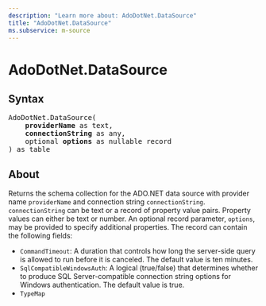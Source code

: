 ```yaml
---
description: "Learn more about: AdoDotNet.DataSource"
title: "AdoDotNet.DataSource"
ms.subservice: m-source
---
```

# AdoDotNet.DataSource

## Syntax

<pre>
AdoDotNet.DataSource(
    <b>providerName</b> as text,
    <b>connectionString</b> as any,
    optional <b>options</b> as nullable record
) as table
</pre>

## About

Returns the schema collection for the ADO.NET data source with provider name `providerName` and connection string `connectionString`. `connectionString` can be text or a record of property value pairs. Property values can either be text or number. An optional record parameter, `options`, may be provided to specify additional properties. The record can contain the following fields:

* `CommandTimeout`: A duration that controls how long the server-side query is allowed to run before it is canceled. The default value is ten minutes.
* `SqlCompatibleWindowsAuth`: A logical (true/false) that determines whether to produce SQL Server-compatible connection string options for Windows authentication. The default value is true.
* `TypeMap`
